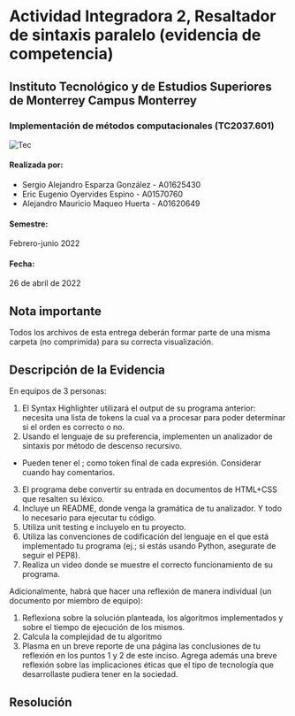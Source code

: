 # Actividad Integradora 2, Resaltador de sintaxis paralelo (evidencia de competencia)


## Instituto Tecnológico y de Estudios Superiores de Monterrey Campus Monterrey

### Implementación de métodos computacionales (TC2037.601)

![Tec](https://user-images.githubusercontent.com/72751268/165434642-3b658ea7-91cf-4a9a-82ef-83cb499e31b5.jpg)

#### Realizada por:

- Sergio Alejandro Esparza González - A01625430
- Eric Eugenio Oyervides Espino - A01570760
- Alejandro Mauricio Maqueo Huerta - A01620649

#### Semestre:

Febrero-junio 2022

#### Fecha:

26 de abril de 2022

## Nota importante
Todos los archivos de esta entrega deberán formar parte de una misma carpeta (no comprimida) para su correcta visualización.

## Descripción de la Evidencia

En equipos de 3 personas:

1. El Syntax Highlighter utilizará el output de su programa anterior: necesita una lista de tokens la cual va a procesar para poder determinar si el orden es correcto 
o no. 
2. Usando el lenguaje de su preferencia, implementen un analizador de sintaxis por método de descenso recursivo.
  - Pueden tener el ; como token final de cada expresión. Considerar cuando hay comentarios.
3. El programa debe convertir su entrada en documentos de HTML+CSS que resalten su léxico.
4. Incluye un README, donde venga la gramática de tu analizador. Y todo lo necesario para ejecutar tu código.
5. Utiliza unit testing e incluyelo en tu proyecto.
6. Utiliza las convenciones de codificación del lenguaje en el que está implementado tu programa (ej.; si estás usando Python, asegurate de seguir el PEP8).
7. Realiza un video donde se muestre el correcto funcionamiento de su programa.

Adicionalmente, habrá que hacer una reflexión de manera individual (un documento por miembro de equipo):
1. Reflexiona sobre la solución planteada, los algoritmos implementados y sobre el tiempo de ejecución de los mismos.
2. Calcula la complejidad de tu algoritmo
3. Plasma en un breve reporte de una página las conclusiones de tu reflexión en los puntos 1 y 2 de este inciso. Agrega además una breve reflexión sobre las 
implicaciones éticas que el tipo de tecnología que desarrollaste pudiera tener en la sociedad.

## Resolución
